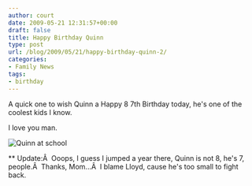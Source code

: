 ```yaml
---
author: court
date: 2009-05-21 12:31:57+00:00
draft: false
title: Happy Birthday Quinn
type: post
url: /blog/2009/05/21/happy-birthday-quinn-2/
categories:
- Family News
tags:
- birthday
---
```


A quick one to wish Quinn a Happy 8 7th Birthday today, he's one of the coolest kids I know.

I love you man.

![Quinn at school](http://www.vallentyne.com/blog/wp-content/uploads/2009/05/l-500-375-32c79ebb-9887-40bf-b9c7-68f1e0832632.jpeg)


** Update:Â  Ooops, I guess I jumped a year there, Quinn is not 8, he's 7, people.Â  Thanks, Mom...Â  I blame Lloyd, cause he's too small to fight back.
